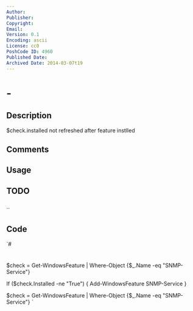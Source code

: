 ```yaml
---
Author: 
Publisher: 
Copyright: 
Email: 
Version: 0.1
Encoding: ascii
License: cc0
PoshCode ID: 4960
Published Date: 
Archived Date: 2014-03-07t19
---
```


#  - 

## Description

$check.installed not refreshed after feature instlled

## Comments



## Usage



## TODO



## 

``

## Code

`#
 #
 $check = Get-WindowsFeature | Where-Object {$_.Name -eq "SNMP-Service"}
 
 If ($check.Installed -ne "True") {
 	Add-WindowsFeature SNMP-Service 
 }
 
 $check = Get-WindowsFeature | Where-Object {$_.Name -eq "SNMP-Service"}
`

